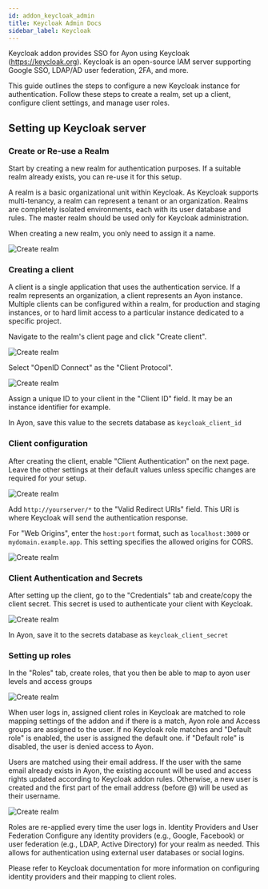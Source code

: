 ```yaml
---
id: addon_keycloak_admin
title: Keycloak Admin Docs
sidebar_label: Keycloak
---
```


Keycloak addon provides SSO for Ayon using Keycloak (https://keycloak.org). 
Keycloak is an open-source IAM server supporting Google SSO, LDAP/AD user federation, 2FA, and more.

This guide outlines the steps to configure a new Keycloak instance for authentication. 
Follow these steps to create a realm, set up a client, configure client settings, and manage user roles.

Setting up Keycloak server
--------------------------

### Create or Re-use a Realm

Start by creating a new realm for authentication purposes. If a suitable realm already exists, 
you can re-use it for this setup. 

A realm is a basic organizational unit within Keycloak. 
As Keycloak supports multi-tenancy, a realm can represent a tenant or an organization. 
Realms are completely isolated environments, each with its user database and rules. 
The master realm should be used only for Keycloak administration.

When creating a new realm, you only need to assign it a name.

![Create realm](assets/keycloak/keycloak-create-realm.png)

### Creating a client

A client is a single application that uses the authentication service. If a realm represents an organization, 
a client represents an Ayon instance. Multiple clients can be configured within a realm, 
for production and staging instances, or to hard limit access to a particular instance dedicated to a specific project.

Navigate to the realm's client page and click "Create client".

![Create realm](assets/keycloak/keycloak-create-client-1.png)

Select "OpenID Connect" as the "Client Protocol".

![Create realm](assets/keycloak/keycloak-create-client-2.png)

Assign a unique ID to your client in the "Client ID" field. It may be an instance identifier for example. 

In Ayon, save this value to the secrets database as `keycloak_client_id` 


### Client configuration

After creating the client, enable "Client Authentication" on the next page. 
Leave the other settings at their default values unless specific changes are required for your setup.

![Create realm](assets/keycloak/keycloak-create-client-3.png)

Add `http://yourserver/*` to the "Valid Redirect URIs" field. 
This URI is where Keycloak will send the authentication response. 

For "Web Origins", enter the `host:port` format, such as `localhost:3000` or `mydomain.example.app`. 
This setting specifies the allowed origins for CORS.

![Create realm](assets/keycloak/keycloak-create-client-4.png)


### Client Authentication and Secrets

After setting up the client, go to the "Credentials" tab and create/copy the client secret. 
This secret is used to authenticate your client with Keycloak. 

![Create realm](assets/keycloak/keycloak-client-sercret.png)

In Ayon, save it to the secrets database as `keycloak_client_secret`


### Setting up roles

In the "Roles" tab, create roles, that you then be able to map to ayon user levels and access groups

![Create realm](assets/keycloak/keycloak-roles.png)

When user logs in, assigned client roles in Keycloak are matched to role mapping settings of the addon and if there is a match, Ayon role and Access groups are assigned to the user. If no Keycloak role matches and "Default role" is enabled, the user is assigned the default one. if "Default role" is disabled, the user is denied access to Ayon.

Users are matched using their email address. If the user with the same email already exists in Ayon, the existing account will be used and access rights updated according to Keycloak addon rules. Otherwise, a new user is created and the first part of the email address (before @) will be used as their username.

![Create realm](assets/keycloak/keycloak-addon-settings.png)

Roles are re-applied every time the user logs in.
Identity Providers and User Federation
Configure any identity providers (e.g., Google, Facebook) or user federation (e.g., LDAP, Active Directory) for your realm as needed. This allows for authentication using external user databases or social logins.

Please refer to Keycloak documentation for more information on configuring identity providers and their mapping to client roles.

